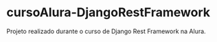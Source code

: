 # cursoAlura-DjangoRestFramework
Projeto realizado durante o curso de Django Rest Framework na Alura.

